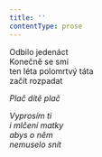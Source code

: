```yaml
---
title: ''
contentType: prose
---
```


<section>

Odbilo jedenáct  
Konečně se smí  
ten léta polomrtvý táta  
začít rozpadat

_Plač dítě plač_

</section>

<section>

_Vyprosím ti  
i mlčení matky  
abys o něm  
nemuselo snít_

</section>
